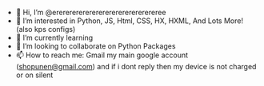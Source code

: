 - 👋 Hi, I’m @ererererererererererererererereree
- 👀 I’m interested in Python, JS, Html, CSS, HX, HXML, And Lots More! (also kps configs)
- 🌱 I’m currently learning <!-- This user does not know -->
- 💞️ I’m looking to collaborate on Python Packages
- 📫 How to reach me: Gmail my main google account (shopunen@gmail.com) and if i dont reply then my device is not charged or on silent

<!---
ererererererererererererererereree/ererererererererererererererereree is a ✨ special ✨ repository because its `My Info.md` (this file, normally `README.md`) appears on
your GitHub profile.
You can click the Preview link to take a look at your changes.
--->
